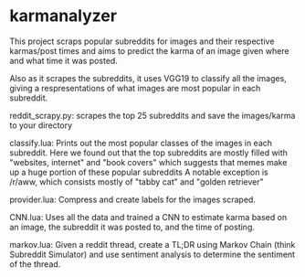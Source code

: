# karmanalyzer

This project scraps popular subreddits for images and their respective karmas/post times and aims to predict the karma of an image given where and what time it was posted.

Also as it scrapes the subreddits, it uses VGG19 to classify all the images, giving a respresentations of what images are most popular in each subreddit.

reddit_scrapy.py: scrapes the top 25 subreddits and save the images/karma to your directory

classify.lua: Prints out the most popular classes of the images in each subreddit. Here we found out that the top subreddits are mostly filled with "websites, internet" and "book covers" which suggests that memes make up a huge portion of these popular subreddits A notable exception is /r/aww, which consists mostly of "tabby cat" and "golden retriever"

provider.lua: Compress and create labels for the images scraped.

CNN.lua: Uses all the data and trained a CNN to estimate karma based on an image, the subreddit it was posted to, and the time of posting.

markov.lua: Given a reddit thread, create a TL;DR using Markov Chain (think Subreddit Simulator) and use sentiment analysis to determine the sentiment of the thread.
